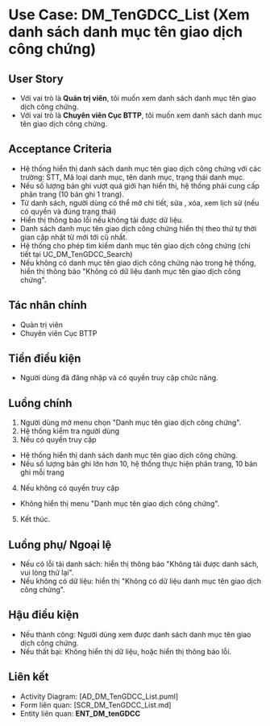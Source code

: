 # Use Case: DM_TenGDCC_List (Xem danh sách danh mục tên giao dịch công chứng)

## User Story
- Với vai trò là **Quản trị viên**, tôi muốn xem danh sách danh mục tên giao dịch công chứng.
- Với vai trò là **Chuyên viên Cục BTTP**, tôi muốn xem danh sách danh mục tên giao dịch công chứng.

## Acceptance Criteria
- Hệ thống hiển thị danh sách danh mục tên giao dịch công chứng với các trường: STT, Mã loại danh mục, tên danh mục, trạng thái danh mục.
- Nếu số lượng bản ghi vượt quá giới hạn hiển thị, hệ thống phải cung cấp phân trang (10 bản ghi 1 trang).
- Từ danh sách, người dùng có thể mở chi tiết, sửa , xóa, xem lịch sử (nếu có quyền và đúng trạng thái)
- Hiển thị thông báo lỗi nếu không tải được dữ liệu.
- Danh sách danh mục tên giao dịch công chứng hiển thị theo thứ tự thời gian cập nhật từ mới tới cũ nhất.
- Hệ thống cho phép tìm kiếm danh mục tên giao dịch công chứng (chi tiết tại UC_DM_TenGDCC_Search)
- Nếu không có danh mục tên giao dịch công chứng nào trong hệ thống, hiển thị thông báo "Không có dữ liệu danh mục tên giao dịch công chứng". 

## Tác nhân chính
- Quản trị viên
- Chuyên viên Cục BTTP

## Tiền điều kiện
- Người dùng đã đăng nhập và có quyền truy cập chức năng.

## Luồng chính
1. Người dùng mở menu chọn "Danh mục tên giao dịch công chứng".
2. Hệ thống kiểm tra người dùng
3. Nếu có quyền truy cập
- Hệ thống hiển thị danh sách danh mục tên giao dịch công chứng.
- Nếu số lượng bản ghi lớn hơn 10, hệ thống thực hiện phân trang, 10 bản ghi mỗi trang
4. Nếu không có quyền truy cập
- Không hiển thị menu "Danh mục tên giao dịch công chứng".
5. Kết thúc.

## Luồng phụ/ Ngoại lệ
- Nếu có lỗi tải danh sách: hiển thị thông báo "Không tải được danh sách, vui lòng thử lại".
- Nếu không có dữ liệu: hiển thị "Không có dữ liệu danh mục tên giao dịch công chứng".

## Hậu điều kiện
- Nếu thành công: Người dùng xem được danh sách danh mục tên giao dịch công chứng.
- Nếu thất bại: Không hiển thị dữ liệu, hoặc hiển thị thông báo lỗi.

## Liên kết
- Activity Diagram: [AD_DM_TenGDCC_List.puml]
- Form liên quan: [SCR_DM_TenGDCC_List.md]
- Entity liên quan: **ENT_DM_tenGDCC**
